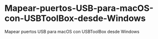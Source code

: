 # Mapear-puertos-USB-para-macOS-con-USBToolBox-desde-Windows
Mapear puertos USB para macOS con USBToolBox desde Windows
